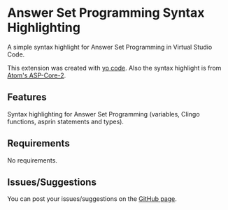 # Answer Set Programming Syntax Highlighting

A simple syntax highlight for Answer Set Programming in Virtual Studio Code.

This extension was created with [yo code](https://code.visualstudio.com/docs/extensions/yocode). Also the syntax highlight is from [Atom's ASP-Core-2](https://github.com/0xbb/language-asp-core-2).

## Features

Syntax highlighting for Answer Set Programming (variables, Clingo functions, asprin statements and types).

## Requirements

No requirements.

## Issues/Suggestions

You can post your issues/suggestions on the [GitHub page](https://github.com/ArnaudBelcour/asp-syntax-highlight).